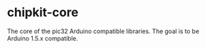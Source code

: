 chipkit-core
============

The core of the pic32 Arduino compatible libraries. The goal is to be Arduino 1.5.x compatible.
